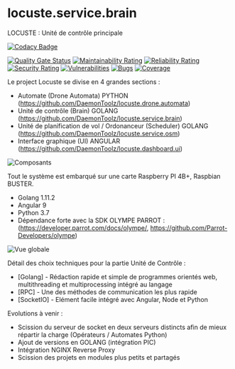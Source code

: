 # locuste.service.brain
LOCUSTE : Unité de contrôle principale

[![Codacy Badge](https://app.codacy.com/project/badge/Grade/4d77818f7e8b4308b2ae76b581af6c07)](https://www.codacy.com/manual/axel.maciejewski/locuste.service.brain?utm_source=github.com&amp;utm_medium=referral&amp;utm_content=DaemonToolz/locuste.service.brain&amp;utm_campaign=Badge_Grade)


[![Quality Gate Status](https://sonarcloud.io/api/project_badges/measure?project=DaemonToolz_locuste.service.brain&metric=alert_status)](https://sonarcloud.io/dashboard?id=DaemonToolz_locuste.service.brain)
[![Maintainability Rating](https://sonarcloud.io/api/project_badges/measure?project=DaemonToolz_locuste.service.brain&metric=sqale_rating)](https://sonarcloud.io/dashboard?id=DaemonToolz_locuste.service.brain)
[![Reliability Rating](https://sonarcloud.io/api/project_badges/measure?project=DaemonToolz_locuste.service.brain&metric=reliability_rating)](https://sonarcloud.io/dashboard?id=DaemonToolz_locuste.service.brain)
[![Security Rating](https://sonarcloud.io/api/project_badges/measure?project=DaemonToolz_locuste.service.brain&metric=security_rating)](https://sonarcloud.io/dashboard?id=DaemonToolz_locuste.service.brain)
[![Vulnerabilities](https://sonarcloud.io/api/project_badges/measure?project=DaemonToolz_locuste.service.brain&metric=vulnerabilities)](https://sonarcloud.io/dashboard?id=DaemonToolz_locuste.service.brain)
[![Bugs](https://sonarcloud.io/api/project_badges/measure?project=DaemonToolz_locuste.service.brain&metric=bugs)](https://sonarcloud.io/dashboard?id=DaemonToolz_locuste.service.brain)
[![Coverage](https://sonarcloud.io/api/project_badges/measure?project=DaemonToolz_locuste.service.brain&metric=coverage)](https://sonarcloud.io/dashboard?id=DaemonToolz_locuste.service.brain)


Le project Locuste se divise en 4 grandes sections : 
* Automate (Drone Automata) PYTHON (https://github.com/DaemonToolz/locuste.drone.automata)
* Unité de contrôle (Brain) GOLANG (https://github.com/DaemonToolz/locuste.service.brain)
* Unité de planification de vol / Ordonanceur (Scheduler) GOLANG (https://github.com/DaemonToolz/locuste.service.osm)
* Interface graphique (UI) ANGULAR (https://github.com/DaemonToolz/locuste.dashboard.ui)

![Composants](https://user-images.githubusercontent.com/6602774/83644711-dcc65000-a5b1-11ea-8661-977931bb6a9c.png)

Tout le système est embarqué sur une carte Raspberry PI 4B+, Raspbian BUSTER.
* Golang 1.11.2
* Angular 9
* Python 3.7
* Dépendance forte avec la SDK OLYMPE PARROT : (https://developer.parrot.com/docs/olympe/, https://github.com/Parrot-Developers/olympe)


![Vue globale](https://user-images.githubusercontent.com/6602774/83644783-f10a4d00-a5b1-11ea-8fed-80c3b76f1b00.png)


Détail des choix techniques pour la partie Unité de Contrôle :

* [Golang] - Rédaction rapide et simple de programmes orientés web, multithreading et multiprocessing intégré au langage
* [RPC] - Une des méthodes de communication les plus rapide
* [SocketIO] - Elément facile intégré avec Angular, Node et Python

Evolutions à venir : 
* Scission du serveur de socket en deux serveurs distincts afin de mieux répartir la charge (Opérateurs / Automates Python)
* Ajout de versions en GOLANG (intégration PIC)
* Intégration NGINX Reverse Proxy 
* Scission des projets en modules plus petits et partagés
